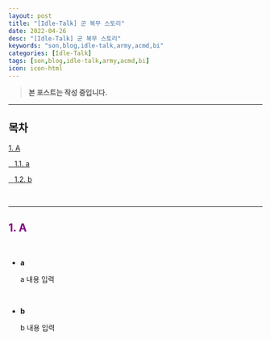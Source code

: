 ```yaml
---
layout: post
title: "[Idle-Talk] 군 복무 스토리"
date: 2022-04-26
desc: "[Idle-Talk] 군 복무 스토리"
keywords: "son,blog,idle-talk,army,acmd,bi"
categories: [Idle-Talk]
tags: [son,blog,idle-talk,army,acmd,bi]
icon: icon-html
---
```


> **본 포스트는 작성 중입니다.**

---

## 목차

[1. A](#list1)

[&nbsp;&nbsp; 1.1. a](#list1_1)

[&nbsp;&nbsp; 1.2. b](#list1_2)

<br>

---

## <span style="color:purple">**1. A**</span>   <a name="list1"></a>

<br>

- **a**   <a name="list1_1"></a>

    a 내용 입력

    <br>

- **b**   <a name="list1_2"></a>

    b 내용 입력

    <br>
